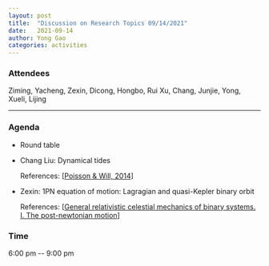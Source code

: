 ```yaml
---
layout: post
title:  "Discussion on Research Topics 09/14/2021"
date:   2021-09-14
author: Yong Gao
categories: activities
---
```



### Attendees

Ziming, Yacheng, Zexin, Dicong,  Hongbo, Rui Xu, Chang, Junjie, Yong, Xueli, Lijing

---

### Agenda

- Round table

- Chang Liu: Dynamical tides

  References: [[Poisson & Will, 2014]](https://www.cambridge.org/9781107032866)
  
- Zexin: 1PN equation of motion: Lagragian and quasi-Kepler binary orbit 

  References: [[General relativistic celestial mechanics of binary systems. I. The post-newtonian motion](http://www.numdam.org/item/AIHPA_1985__43_1_107_0/)]


### Time

6:00 pm -- 9:00 pm

